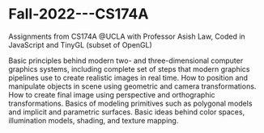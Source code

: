 # Fall-2022---CS174A
Assignments from CS174A @UCLA with Professor Asish Law, Coded in JavaScript and TinyGL (subset of OpenGL)

Basic principles behind modern two- and three-dimensional computer graphics systems, including complete set of steps that modern graphics pipelines use to create realistic images in real time. How to position and manipulate objects in scene using geometric and camera transformations. How to create final image using perspective and orthographic transformations. Basics of modeling primitives such as polygonal models and implicit and parametric surfaces. Basic ideas behind color spaces, illumination models, shading, and texture mapping.
